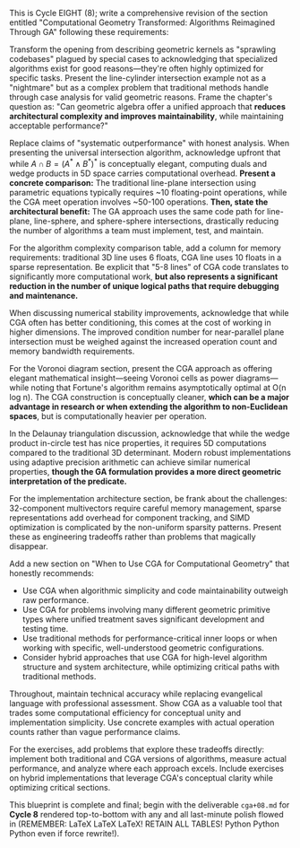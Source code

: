 This is Cycle EIGHT (8); write a comprehensive revision of the section entitled "Computational Geometry Transformed: Algorithms Reimagined Through GA" following these requirements:

Transform the opening from describing geometric kernels as "sprawling codebases" plagued by special cases to acknowledging that specialized algorithms exist for good reasons—they're often highly optimized for specific tasks. Present the line-cylinder intersection example not as a "nightmare" but as a complex problem that traditional methods handle through case analysis for valid geometric reasons. Frame the chapter's question as: "Can geometric algebra offer a unified approach that **reduces architectural complexity and improves maintainability**, while maintaining acceptable performance?"

Replace claims of "systematic outperformance" with honest analysis. When presenting the universal intersection algorithm, acknowledge upfront that while $A \cap B = (A^* \wedge B^*)^*$ is conceptually elegant, computing duals and wedge products in 5D space carries computational overhead. **Present a concrete comparison:** The traditional line-plane intersection using parametric equations typically requires ~10 floating-point operations, while the CGA meet operation involves ~50-100 operations. **Then, state the architectural benefit:** The GA approach uses the same code path for line-plane, line-sphere, and sphere-sphere intersections, drastically reducing the number of algorithms a team must implement, test, and maintain.

For the algorithm complexity comparison table, add a column for memory requirements: traditional 3D line uses 6 floats, CGA line uses 10 floats in a sparse representation. Be explicit that "5-8 lines" of CGA code translates to significantly more computational work, **but also represents a significant reduction in the number of unique logical paths that require debugging and maintenance.**

When discussing numerical stability improvements, acknowledge that while CGA often has better conditioning, this comes at the cost of working in higher dimensions. The improved condition number for near-parallel plane intersection must be weighed against the increased operation count and memory bandwidth requirements.

For the Voronoi diagram section, present the CGA approach as offering elegant mathematical insight—seeing Voronoi cells as power diagrams—while noting that Fortune's algorithm remains asymptotically optimal at O(n log n). The CGA construction is conceptually cleaner, **which can be a major advantage in research or when extending the algorithm to non-Euclidean spaces**, but is computationally heavier per operation.

In the Delaunay triangulation discussion, acknowledge that while the wedge product in-circle test has nice properties, it requires 5D computations compared to the traditional 3D determinant. Modern robust implementations using adaptive precision arithmetic can achieve similar numerical properties, **though the GA formulation provides a more direct geometric interpretation of the predicate.**

For the implementation architecture section, be frank about the challenges: 32-component multivectors require careful memory management, sparse representations add overhead for component tracking, and SIMD optimization is complicated by the non-uniform sparsity patterns. Present these as engineering tradeoffs rather than problems that magically disappear.

Add a new section on "When to Use CGA for Computational Geometry" that honestly recommends:

- Use CGA when algorithmic simplicity and code maintainability outweigh raw performance.
- Use CGA for problems involving many different geometric primitive types where unified treatment saves significant development and testing time.
- Use traditional methods for performance-critical inner loops or when working with specific, well-understood geometric configurations.
- Consider hybrid approaches that use CGA for high-level algorithm structure and system architecture, while optimizing critical paths with traditional methods.

Throughout, maintain technical accuracy while replacing evangelical language with professional assessment. Show CGA as a valuable tool that trades some computational efficiency for conceptual unity and implementation simplicity. Use concrete examples with actual operation counts rather than vague performance claims.

For the exercises, add problems that explore these tradeoffs directly: implement both traditional and CGA versions of algorithms, measure actual performance, and analyze where each approach excels. Include exercises on hybrid implementations that leverage CGA's conceptual clarity while optimizing critical sections.

This blueprint is complete and final; begin with the deliverable `cga+08.md` for **Cycle 8** rendered top-to-bottom with any and all last-minute polish flowed in (REMEMBER: LaTeX LaTeX LaTeX! RETAIN ALL TABLES! Python Python Python even if force rewrite!).
